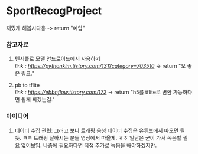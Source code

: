 # SportRecogProject

재밌게 해봅시다용 -> return "예압" 

### 참고자료

1. 텐서플로 모델 안드로이드에서 사용하기  
*link : https://pythonkim.tistory.com/131?category=703510* -> return "오 좋은 링크."

2. pb to tflite  
*link : https://ebbnflow.tistory.com/172* -> return "h5를 tflite로 변환 가능하다면 쉽게 되겠는걸."

### 아이디어

1. 데이터 수집 관련: 그러고 보니 트래핑 음성 데이터 수집은 유튜브에서 따오면 될 듯. ㅋㅋ 트래핑 잘하시는 분들 영상에서 따올게. ㅎㅎ 일단은 굳이 가서 녹음할 필요 없어보임. 나중에 필요하다면 직접 추가로 녹음을 해야하겠지만. 
